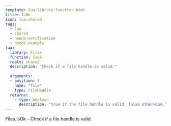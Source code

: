 ```yaml
---
template: lua-library-function.html
title: IsOk
icon: lua-shared
tags:
  - lua
  - shared
  - needs-verification
  - needs-example
lua:
  library: Files
  function: IsOk
  realm: shared
  description: "Check if a file handle is valid."
  
  arguments:
  - position: 1
    name: "file"
    type: FileHandle
  returns:
    - type: boolean
      description: "true if the file handle is valid, false otherwise."
---
```


<div class="lua__search__keywords">
Files.IsOk &#x2013; Check if a file handle is valid.
</div>
